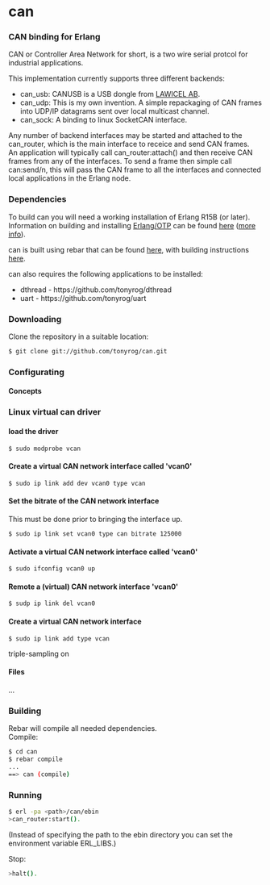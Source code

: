 can
=====

### CAN binding for Erlang

CAN or Controller Area Network for short, is a two wire serial protcol
for industrial applications.

This implementation currently supports three different backends:

* can_usb: CANUSB is a USB dongle from [LAWICEL AB](http://www.canusb.com).
* can_udp: This is my own invention. A simple repackaging of CAN frames into UDP/IP datagrams sent over local multicast channel.
* can_sock: A binding to linux SocketCAN interface.

Any number of backend interfaces may be started and attached to the
can\_router, which is the main interface to receice and send CAN frames.<br/>
An application will typically call can_router:attach() and then
receive CAN frames from any of the interfaces. To send a frame then
simple call can:send/n, this will pass the CAN frame to all the
interfaces and connected local applications in the Erlang node.

### Dependencies

To build can you will need a working installation of Erlang R15B (or
later).<br/>
Information on building and installing [Erlang/OTP](http://www.erlang.org)
can be found [here](https://github.com/erlang/otp/wiki/Installation)
([more info](https://github.com/erlang/otp/blob/master/INSTALL.md)).

can is built using rebar that can be found [here](https://github.com/basho/rebar), with building instructions [here](https://github.com/basho/rebar/wiki/Building-rebar).

can also requires the following applications to be installed:
<ul>
<li>dthread - https://github.com/tonyrog/dthread</li>
<li>uart - https://github.com/tonyrog/uart</li>
</ul>

### Downloading

Clone the repository in a suitable location:

```sh
$ git clone git://github.com/tonyrog/can.git
```
### Configurating
#### Concepts

### Linux virtual can driver

#### load the driver
    $ sudo modprobe vcan

#### Create a virtual CAN network interface called 'vcan0'
    $ sudo ip link add dev vcan0 type vcan

#### Set the bitrate of the CAN network interface
This must be done prior to bringing the interface up.

    $ sudo ip link set vcan0 type can bitrate 125000

#### Activate a virtual CAN network interface called 'vcan0'
    $ sudo ifconfig vcan0 up

#### Remote a (virtual) CAN network interface 'vcan0'
    $ sudp ip link del vcan0

#### Create a virtual CAN network interface
    $ sudo ip link add type vcan

 triple-sampling on
#### Files

...

### Building

Rebar will compile all needed dependencies.<br/>
Compile:

```sh
$ cd can
$ rebar compile
...
==> can (compile)
```

### Running

```sh
$ erl -pa <path>/can/ebin
>can_router:start().
```
(Instead of specifying the path to the ebin directory you can set the environment variable ERL_LIBS.)

Stop:

```sh
>halt().


